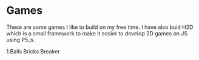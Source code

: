 # Games
These are some games I like to build on my free time. 
I have also buid H2D which is a small framework to make it easier to develop 2D games on JS using P5.js.

1.Balls Bricks Breaker

